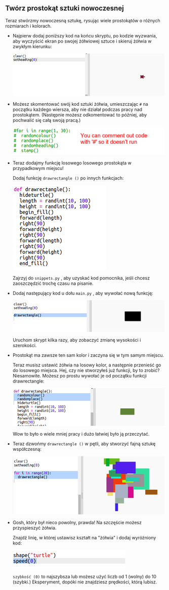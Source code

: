 ## Twórz prostokąt sztuki nowoczesnej

Teraz stwórzmy nowoczesną sztukę, rysując wiele prostokątów o różnych rozmiarach i kolorach.

+ Najpierw dodaj poniższy kod na końcu skryptu, po kodzie wyzwania, aby wyczyścić ekran po swojej żółwiowej sztuce i skieruj żółwia w zwykłym kierunku:
    
    ![zrzut ekranu](images/modern-reset.png)

+ Możesz skomentować swój kod sztuki żółwia, umieszczając `#` na początku każdego wiersza, aby nie działał podczas pracy nad prostokątem. (Następnie możesz odkomentować to później, aby pochwalić się całą swoją pracą.)
    
    ![zrzut ekranu](images/modern-comment.png)

+ Teraz dodajmy funkcję losowego losowego prostokąta w przypadkowym miejscu!
    
    Dodaj funkcję `drawrectangle ()` po innych funkcjach:
    
    ![zrzut ekranu](images/modern-rect-function.png)
    
    Zajrzyj do `snippets.py` , aby uzyskać kod pomocnika, jeśli chcesz zaoszczędzić trochę czasu na pisanie.

+ Dodaj następujący kod u dołu `main.py` , aby wywołać nową funkcję:
    
    ![screenshot](images/modern-call-rect.png)
    
    Uruchom skrypt kilka razy, aby zobaczyć zmianę wysokości i szerokości.

+ Prostokąt ma zawsze ten sam kolor i zaczyna się w tym samym miejscu.
    
    Teraz musisz ustawić żółwia na losowy kolor, a następnie przenieść go do losowego miejsca. Hej, czy nie stworzyłeś już funkcji, by to zrobić? Niesamowite. Możesz po prostu wywołać je od początku funkcji drawrectangle:
    
    ![zrzut ekranu](images/modern-random-rect.png)
    
    Wow to było o wiele mniej pracy i dużo łatwiej było ją przeczytać.

+ Teraz dzwońmy `drawrectangle ()` w pętli, aby stworzyć fajną sztukę współczesną:
    
    ![zrzut ekranu](images/modern-rect-art.png)

+ Gosh, który był nieco powolny, prawda! Na szczęście możesz przyspieszyć żółwia.
    
    Znajdź linię, w której ustawisz kształt na "żółwia" i dodaj wyróżniony kod:
    
    ![zrzut ekranu](images/modern-speed.png)
    
    `szybkość (0)` to najszybsza lub możesz użyć liczb od 1 (wolny) do 10 (szybki.) Eksperyment, dopóki nie znajdziesz prędkości, którą lubisz.